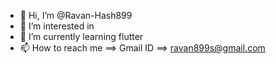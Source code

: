 - 👋 Hi, I’m @Ravan-Hash899
- 👀 I’m interested in 
- 🌱 I’m currently learning flutter
- 📫 How to reach me ==> Gmail ID ==> ravan899s@gmail.com

<!---
Ravan-Hash899/Ravan-Hash899 is a ✨ special ✨ repository because its `README.md` (this file) appears on your GitHub profile.
You can click the Preview link to take a look at your changes.
--->
